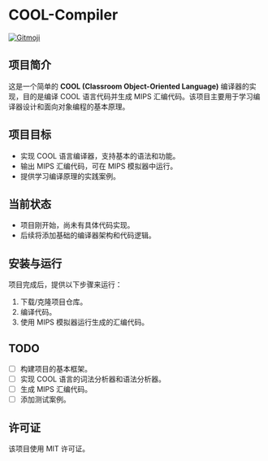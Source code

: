 # COOL-Compiler

<a href="https://gitmoji.dev">
  <img
    src="https://img.shields.io/badge/gitmoji-%20😜%20😍-FFDD67.svg?style=flat-square"
    alt="Gitmoji"
  />
</a>

## 项目简介
这是一个简单的 **COOL (Classroom Object-Oriented Language)** 编译器的实现，目的是编译 COOL 语言代码并生成 MIPS 汇编代码。该项目主要用于学习编译器设计和面向对象编程的基本原理。

## 项目目标
- 实现 COOL 语言编译器，支持基本的语法和功能。
- 输出 MIPS 汇编代码，可在 MIPS 模拟器中运行。
- 提供学习编译原理的实践案例。

## 当前状态
- 项目刚开始，尚未有具体代码实现。
- 后续将添加基础的编译器架构和代码逻辑。

## 安装与运行
项目完成后，提供以下步骤来运行：
1. 下载/克隆项目仓库。
2. 编译代码。
3. 使用 MIPS 模拟器运行生成的汇编代码。

## TODO
- [ ] 构建项目的基本框架。
- [ ] 实现 COOL 语言的词法分析器和语法分析器。
- [ ] 生成 MIPS 汇编代码。
- [ ] 添加测试案例。

## 许可证
该项目使用 MIT 许可证。

